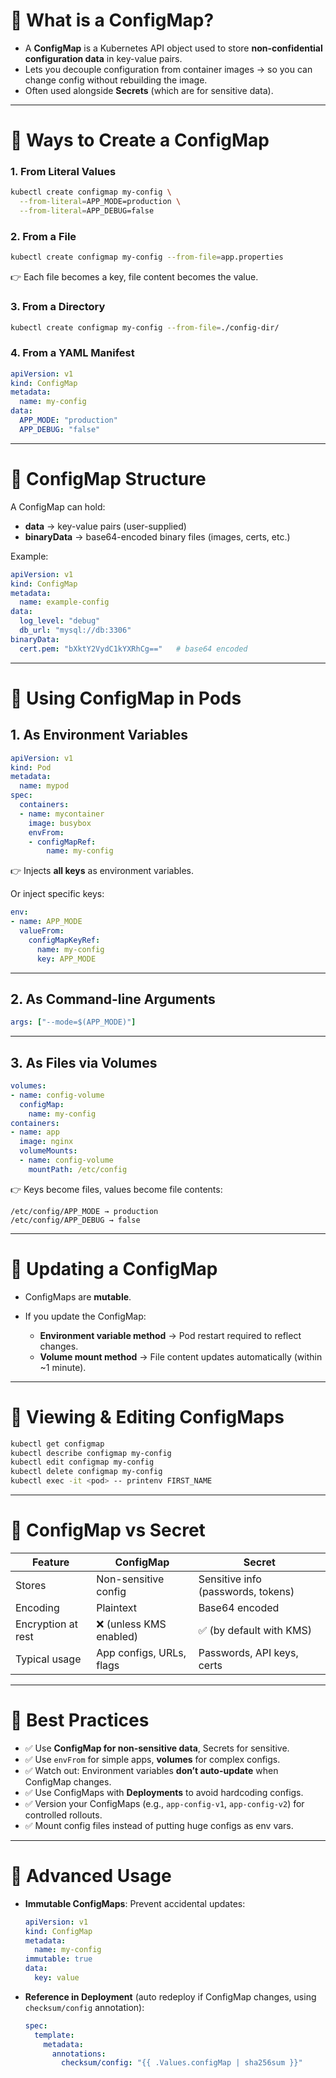 # 🔹 What is a ConfigMap?

* A **ConfigMap** is a Kubernetes API object used to store **non-confidential configuration data** in key-value pairs.
* Lets you decouple configuration from container images → so you can change config without rebuilding the image.
* Often used alongside **Secrets** (which are for sensitive data).

---

# 🔹 Ways to Create a ConfigMap

### 1. From **Literal Values**

```bash
kubectl create configmap my-config \
  --from-literal=APP_MODE=production \
  --from-literal=APP_DEBUG=false
```

### 2. From a **File**

```bash
kubectl create configmap my-config --from-file=app.properties
```

👉 Each file becomes a key, file content becomes the value.

### 3. From a **Directory**

```bash
kubectl create configmap my-config --from-file=./config-dir/
```

### 4. From a **YAML Manifest**

```yaml
apiVersion: v1
kind: ConfigMap
metadata:
  name: my-config
data:
  APP_MODE: "production"
  APP_DEBUG: "false"
```

---

# 🔹 ConfigMap Structure

A ConfigMap can hold:

* **data** → key-value pairs (user-supplied)
* **binaryData** → base64-encoded binary files (images, certs, etc.)

Example:

```yaml
apiVersion: v1
kind: ConfigMap
metadata:
  name: example-config
data:
  log_level: "debug"
  db_url: "mysql://db:3306"
binaryData:
  cert.pem: "bXktY2VydC1kYXRhCg=="   # base64 encoded
```

---

# 🔹 Using ConfigMap in Pods

## 1. **As Environment Variables**

```yaml
apiVersion: v1
kind: Pod
metadata:
  name: mypod
spec:
  containers:
  - name: mycontainer
    image: busybox
    envFrom:
    - configMapRef:
        name: my-config
```

👉 Injects **all keys** as environment variables.

Or inject specific keys:

```yaml
env:
- name: APP_MODE
  valueFrom:
    configMapKeyRef:
      name: my-config
      key: APP_MODE
```

---

## 2. **As Command-line Arguments**

```yaml
args: ["--mode=$(APP_MODE)"]
```

---

## 3. **As Files via Volumes**

```yaml
volumes:
- name: config-volume
  configMap:
    name: my-config
containers:
- name: app
  image: nginx
  volumeMounts:
  - name: config-volume
    mountPath: /etc/config
```

👉 Keys become files, values become file contents:

```
/etc/config/APP_MODE → production
/etc/config/APP_DEBUG → false
```

---

# 🔹 Updating a ConfigMap

* ConfigMaps are **mutable**.
* If you update the ConfigMap:

  * **Environment variable method** → Pod restart required to reflect changes.
  * **Volume mount method** → File content updates automatically (within ~1 minute).

---

# 🔹 Viewing & Editing ConfigMaps

```bash
kubectl get configmap
kubectl describe configmap my-config
kubectl edit configmap my-config
kubectl delete configmap my-config
kubectl exec -it <pod> -- printenv FIRST_NAME
```

---

# 🔹 ConfigMap vs Secret

| Feature            | ConfigMap                | Secret                             |
| ------------------ | ------------------------ | ---------------------------------- |
| Stores             | Non-sensitive config     | Sensitive info (passwords, tokens) |
| Encoding           | Plaintext                | Base64 encoded                     |
| Encryption at rest | ❌ (unless KMS enabled)   | ✅ (by default with KMS)            |
| Typical usage      | App configs, URLs, flags | Passwords, API keys, certs         |

---

# 🔹 Best Practices

* ✅ Use **ConfigMap for non-sensitive data**, Secrets for sensitive.
* ✅ Use `envFrom` for simple apps, **volumes** for complex configs.
* ✅ Watch out: Environment variables **don’t auto-update** when ConfigMap changes.
* ✅ Use ConfigMaps with **Deployments** to avoid hardcoding configs.
* ✅ Version your ConfigMaps (e.g., `app-config-v1`, `app-config-v2`) for controlled rollouts.
* ✅ Mount config files instead of putting huge configs as env vars.

---

# 🔹 Advanced Usage

* **Immutable ConfigMaps**: Prevent accidental updates:

  ```yaml
  apiVersion: v1
  kind: ConfigMap
  metadata:
    name: my-config
  immutable: true
  data:
    key: value
  ```
* **Reference in Deployment** (auto redeploy if ConfigMap changes, using `checksum/config` annotation):

  ```yaml
  spec:
    template:
      metadata:
        annotations:
          checksum/config: "{{ .Values.configMap | sha256sum }}"
  ```
